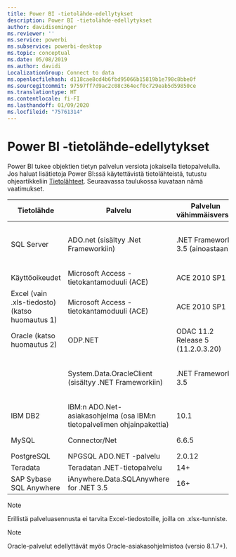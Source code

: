 ```yaml
---
title: Power BI -tietolähde-edellytykset
description: Power BI -tietolähde-edellytykset
author: davidiseminger
ms.reviewer: ''
ms.service: powerbi
ms.subservice: powerbi-desktop
ms.topic: conceptual
ms.date: 05/08/2019
ms.author: davidi
LocalizationGroup: Connect to data
ms.openlocfilehash: d118cae8cd4b6fbd95066b15819b1e798c8bbe0f
ms.sourcegitcommit: 97597ff7d9ac2c08c364ecf0c729eab5d59850ce
ms.translationtype: HT
ms.contentlocale: fi-FI
ms.lasthandoff: 01/09/2020
ms.locfileid: "75761314"
---
```

# <a name="power-bi-data-source-prerequisites"></a>Power BI -tietolähde-edellytykset
Power BI tukee objektien tietyn palvelun versiota jokaisella tietopalvelulla. Jos haluat lisätietoja Power BI:ssä käytettävistä tietolähteistä, tutustu ohjeartikkeliin [Tietolähteet](desktop-data-sources.md). Seuraavassa taulukossa kuvataan nämä vaatimukset.

| Tietolähde | Palvelu | Palvelun vähimmäisversio | Tietolähteen vähimmäisversio | Tuetut tietolähdeobjektit | Latauslinkki |
| --- | --- | --- | --- | --- | --- |
| SQL Server |ADO.net (sisältyy .Net Frameworkiin) |.NET Framework 3.5 (ainoastaan) |SQL Server 2005+ |Taulukot/näkymät, skalaarifunktiot, taulukkofunktiot |Sisältyy .NET Framework 3.5:een tai uudempaan |
| Käyttöoikeudet |Microsoft Access -tietokantamoduuli (ACE) |ACE 2010 SP1 |Ei rajoitusta |Taulukot/näkymät |[Latauslinkki](https://go.microsoft.com/fwlink/?linkid=285987&clcid=0x409) |
| Excel (vain .xls-tiedosto) (katso huomautus 1) |Microsoft Access -tietokantamoduuli (ACE) |ACE 2010 SP1 |Ei rajoitusta |Taulukot, laskentataulukot |[Latauslinkki](https://go.microsoft.com/fwlink/?linkid=285987&clcid=0x409) |
| Oracle (katso huomautus 2) |ODP.NET |ODAC 11.2 Release 5 (11.2.0.3.20) |9.x+ |Taulukot/näkymät |[Latauslinkki](https://go.microsoft.com/fwlink/?linkid=272376&clcid=0x409) |
| | System.Data.OracleClient (sisältyy .NET Frameworkiin) |.NET Framework 3.5 |9.x+ |Taulukot/näkymät |Sisältyy .NET Framework 3.5:een tai uudempaan |
| IBM DB2 |IBM:n ADO.Net-asiakasohjelma (osa IBM:n tietopalvelimen ohjainpakettia) |10.1 |9.1+ |Taulukot/näkymät |[Latauslinkki](https://go.microsoft.com/fwlink/?linkid=274911&clcid=0x409) |
| MySQL |Connector/Net |6.6.5 |5.1 |Taulukot/näkymät, skalaarifunktiot |[Latauslinkki](https://go.microsoft.com/fwlink/?linkid=278885&clcid=0x409) |
| PostgreSQL |NPGSQL ADO.NET -palvelu |2.0.12 |7.4 |Taulukot/näkymät |[Latauslinkki](https://go.microsoft.com/fwlink/?linkid=282716&clcid=0x409) |
| Teradata |Teradatan .NET-tietopalvelu |14+ |12+ |Taulukot/näkymät |[Latauslinkki](https://go.microsoft.com/fwlink/?linkid=278886&clcid=0x409) |
| SAP Sybase SQL Anywhere |iAnywhere.Data.SQLAnywhere for .NET 3.5 |16+ |16+ |Taulukot/näkymät |[Latauslinkki](https://go.microsoft.com/fwlink/?linkid=324846) |

>[!NOTE]
>Erillistä palveluasennusta ei tarvita Excel-tiedostoille, joilla on .xlsx-tunniste.

>[!NOTE]
>Oracle-palvelut edellyttävät myös Oracle-asiakasohjelmistoa (versio 8.1.7+).
> 
> 

